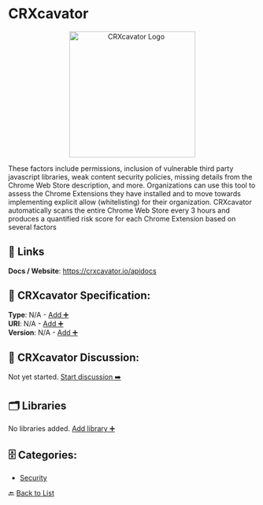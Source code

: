 # CRXcavator
<p align="center">
    <img width="256" src="https://raw.githubusercontent.com/apis-list/apis-list/main/apis/crxcavator/logo_256x256.png" alt="CRXcavator Logo"/>
</p>
These factors include permissions, inclusion of vulnerable third party javascript libraries, weak content security policies, missing details from the Chrome Web Store description, and more. Organizations can use this tool to assess the Chrome Extensions they have installed and to move towards implementing explicit allow (whitelisting) for their organization. CRXcavator automatically scans the entire Chrome Web Store every 3 hours and produces a quantified risk score for each Chrome Extension based on several factors

##  🔗 Links
**Docs / Website**: https://crxcavator.io/apidocs

## 🧬 CRXcavator Specification:
**Type**: N/A - [Add ➕](https://github.com/apis-list/apis-list/edit/main/apis.yaml#L2422)  
**URI**: N/A - [Add ➕](https://github.com/apis-list/apis-list/edit/main/apis.yaml#L2422)  
**Version**: N/A - [Add ➕](https://github.com/apis-list/apis-list/edit/main/apis.yaml#L2422)

## 💬 CRXcavator Discussion:
Not yet started. [Start discussion ➡️](https://github.com/apis-list/apis-list/discussions/new)

## 🗂️ Libraries

No libraries added. [Add library ➕](https://github.com/apis-list/apis-list/edit/main/apis.yaml#L2422)    


## 🗄️ Categories:
- [Security](https://github.com/apis-list/apis-list#security-)

🔙  [Back to List](https://github.com/apis-list/apis-list)
